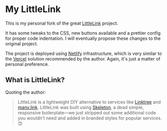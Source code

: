 # My LittleLink

This is my personal fork of the great [LittleLink](https://github.com/sethcottle/littlelink) project.

It has some tweaks to the CSS, new buttons available and a prettier config for proper code indentation. I will eventually propose these changes to the original project.

The project is deployed using [Netlify](https://www.netlify.com/) infrastructure, which is very similar to the [Vercel](https://vercel.com/) solution recommended by the author. Again, it's just a matter of personal preference.

## What is LittleLink?

Quoting the author:

> LittleLink is a lightweight DIY alternative to services like [Linktree](https://linktr.ee) and [many.link](https://www.google.com). LittleLink was built using [Skeleton](http://getskeleton.com/), a dead simple, responsive boilerplate—we just stripped out some additional code you wouldn't need and added in branded styles for popular services. 😊
